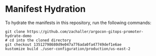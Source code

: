 # Manifest Hydration

To hydrate the manifests in this repository, run the following commands:

```shell
git clone https://github.com/zachaller/argocon-gitops-promoter-hydrate-demo
# cd into the cloned directory
git checkout 13512798680d9e047a776ada0fa47749def1e6ae
kustomize build ./user-configuration/production/us-east-2
```
